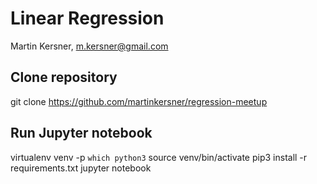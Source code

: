 # Linear Regression

Martin Kersner, <m.kersner@gmail.com>

## Clone repository
git clone https://github.com/martinkersner/regression-meetup

## Run Jupyter notebook
virtualenv venv -p `which python3`
source venv/bin/activate
pip3 install -r requirements.txt
jupyter notebook
